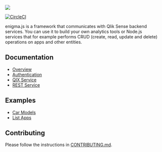 ![](enigma.png)

[![CircleCI](https://circleci.com/gh/qlik-oss/enigma.js.svg?style=svg)](https://circleci.com/gh/qlik-oss/enigma.js)

enigma.js is a framework that communicates with Qlik Sense backend services.
You can use it to build your own analytics tools or Node.js services that for example
performs CRUD (create, read, update and delete) operations on apps and other entities.

## Documentation

- [Overview](docs/README.md)
- [Authentication](docs/authentication.md)
- [QIX Service](docs/qix/README.md)
- [REST Service](docs/rest/README.md)

## Examples

- [Car Models](examples/car-models/README.md)
- [List Apps](examples/list-apps/README.md)


## Contributing

Please follow the instructions in [CONTRIBUTING.md](.github/CONTRIBUTING.md).
